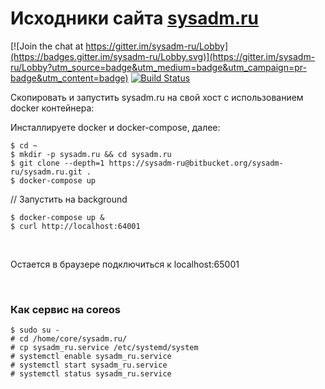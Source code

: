# Исходники сайта [sysadm.ru](http://sysadm.ru)

[![Join the chat at https://gitter.im/sysadm-ru/Lobby](https://badges.gitter.im/sysadm-ru/Lobby.svg)](https://gitter.im/sysadm-ru/Lobby?utm_source=badge&utm_medium=badge&utm_campaign=pr-badge&utm_content=badge) [![Build Status](https://travis-ci.org/sysadm-ru/sysadm.ru.svg?branch=gh-pages)](https://travis-ci.org/sysadm-ru/sysadm.ru)

Скопировать и запустить sysadm.ru на свой хост с использованием docker контейнера:

Инсталлируете docker и docker-compose, далее:

    $ cd ~
    $ mkdir -p sysadm.ru && cd sysadm.ru
    $ git clone --depth=1 https://sysadm-ru@bitbucket.org/sysadm-ru/sysadm.ru.git .
    $ docker-compose up

// Запустить на background

    $ docker-compose up &
    $ curl http://localhost:64001

<br/>

Остается в браузере подключиться к localhost:65001



<br/>

### Как сервис на coreos    

    $ sudo su -
    # cd /home/core/sysadm.ru/
    # cp sysadm_ru.service /etc/systemd/system
    # systemctl enable sysadm_ru.service
    # systemctl start sysadm_ru.service
    # systemctl status sysadm_ru.service
